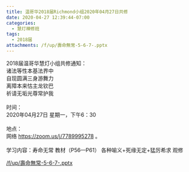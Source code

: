 ```yaml
---
title: 温哥华2018届Richmond小组2020年04月27日共修
date: 2020-04-27 12:39:44-07:00
categories:
  - 慧灯禅修班
tags:
  - 2018届
attachments: /f/up/壽命無常-5-6-7-.pptx
---
```

2018届温哥华慧灯小组共修通知：\
诸法等性本基法界中\
自现圆满三身游舞力\
离障本来怙主龙钦巴\
祈请无垢光尊常护我\
\
时间：\
2020年04月27日 星期一，下午6：30\
\
地点：\
网络 <https://zoom.us/j/7789995278> 。\
\
学习内容：寿命无常 教材（P56—P61） 各种喻义+死缘无定+猛厉希求 观修

[/f/up/壽命無常-5-6-7-.pptx](https://s3.ca-central-1.wasabisys.com/hddata/f.huidengchanxiu.net/hdv/f/up/壽命無常-5-6-7-.pptx)